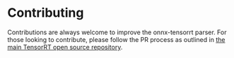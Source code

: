 # Contributing

Contributions are always welcome to improve the onnx-tensorrt parser. For those looking to contribute, please follow the PR process as outlined in [the main TensorRT open source repository](https://github.com/NVIDIA/TensorRT/blob/master/CONTRIBUTING.md).
